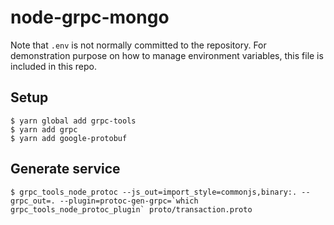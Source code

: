 # node-grpc-mongo

Note that `.env` is not normally committed to the repository. For demonstration purpose on how to manage environment variables, this file is included in this repo.


## Setup
```
$ yarn global add grpc-tools
$ yarn add grpc
$ yarn add google-protobuf
```
## Generate service

```
$ grpc_tools_node_protoc --js_out=import_style=commonjs,binary:. --grpc_out=. --plugin=protoc-gen-grpc=`which grpc_tools_node_protoc_plugin` proto/transaction.proto
```
